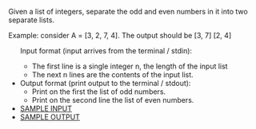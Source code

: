 Given a list of integers, separate the odd and even numbers in it into two separate lists.

Example: consider A = [3, 2, 7, 4].
The output should be
[3, 7]
[2, 4]

<ul>Input format (input arrives from the terminal / stdin):<br>
  <ul>
    <li>The first line is a single integer n, the length of the input list
    <li>The next n lines are the contents of the input list.
  </ul>
<li>Output format (print output to the terminal / stdout):<br>
  <ul>
    <li>Print on the first the list of odd numbers.
    <li>Print on the second line the list of even numbers.
  </ul>
<li><a href='input.txt'>SAMPLE INPUT</a>
<li><a href='output.txt'>SAMPLE OUTPUT</a>
</ul>
